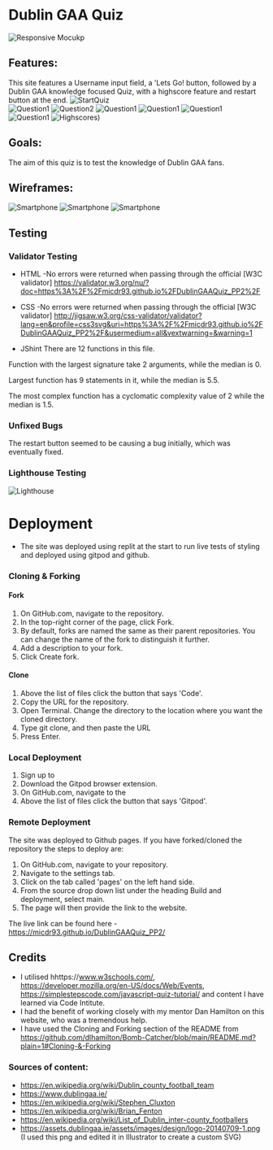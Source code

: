 # Dublin GAA Quiz

![Responsive Mocukp](https://github.com/micdr93/DublinGAAQuiz_PP2/blob/main/assets/readme-images/responsive_mockup.png)

## Features: 

This site features a Username input field, a 'Lets Go! button, followed by a Dublin GAA knowledge focused Quiz, with a highscore feature and restart button at the end.
![StartQuiz](https://github.com/micdr93/DublinGAAQuiz_PP2/blob/main/assets/readme-images/Startquiz.png)            
![Question1](https://github.com/micdr93/DublinGAAQuiz_PP2/blob/main/assets/readme-images/question1.png)
![Question2](https://github.com/micdr93/DublinGAAQuiz_PP2/blob/main/assets/readme-images/question2.png)
![Question1](https://github.com/micdr93/DublinGAAQuiz_PP2/blob/main/assets/readme-images/question3.png)
![Question1](https://github.com/micdr93/DublinGAAQuiz_PP2/blob/main/assets/readme-images/question4.png)
![Question1](https://github.com/micdr93/DublinGAAQuiz_PP2/blob/main/assets/readme-images/question5.png)
![Question1](https://github.com/micdr93/DublinGAAQuiz_PP2/blob/main/assets/readme-images/question6.png)
![Highscores](https://github.com/micdr93/DublinGAAQuiz_PP2/blob/main/assets/readme-images/highscores.png))




## Goals:
The aim of this quiz is to test the knowledge of Dublin GAA fans.

## Wireframes:
![Smartphone](https://github.com/micdr93/DublinGAAQuiz_PP2/blob/main/assets/readme-images/Wireframe1.png)
![Smartphone](https://github.com/micdr93/DublinGAAQuiz_PP2/blob/main/assets/readme-images/Wireframe2.png)
![Smartphone](https://github.com/micdr93/DublinGAAQuiz_PP2/blob/main/assets/readme-images/Wireframe3.png)

## Testing 

### Validator Testing 

- HTML
  -No errors were returned when passing through the official [W3C validator]
  https://validator.w3.org/nu/?doc=https%3A%2F%2Fmicdr93.github.io%2FDublinGAAQuiz_PP2%2F


- CSS 
  -No errors were returned when passing through the official [W3C validator]
  http://jigsaw.w3.org/css-validator/validator?lang=en&profile=css3svg&uri=https%3A%2F%2Fmicdr93.github.io%2FDublinGAAQuiz_PP2%2F&usermedium=all&vextwarning=&warning=1
- JShint
There are 12 functions in this file.

Function with the largest signature take 2 arguments, while the median is 0.

Largest function has 9 statements in it, while the median is 5.5.

The most complex function has a cyclomatic complexity value of 2 while the median is 1.5.

### Unfixed Bugs

The restart button seemed to be causing a bug initially, which was eventually fixed.


### Lighthouse Testing 
![Lighthouse](https://github.com/micdr93/DublinGAAQuiz_PP2/blob/main/assets/readme-images/Lighthouse.png)



# Deployment

- The site was deployed using replit at the start to run live tests of styling and deployed using gitpod and github.

### Cloning & Forking
#### Fork
1. On GitHub.com, navigate to the repository.
2. In the top-right corner of the page, click Fork.
3. By default, forks are named the same as their parent repositories. You can change the name of the fork to distinguish it further.
4. Add a description to your fork.
5. Click Create fork.

#### Clone
1. Above the list of files click the button that says 'Code'.
2. Copy the URL for the repository.
3. Open Terminal. Change the directory to the location where you want the cloned directory.
4. Type git clone, and then paste the URL
5. Press Enter.

### Local Deployment
1. Sign up to 
2. Download the Gitpod browser extension.
3. On GitHub.com, navigate to the 
4. Above the list of files click the button that says 'Gitpod'.

### Remote Deployment
 The site was deployed to Github pages. If you have forked/cloned the repository the steps to deploy are:
 1. On GitHub.com, navigate to your repository.
 2. Navigate to the settings tab.
 3. Click on the tab called 'pages' on the left hand side.
 4. From the source drop down list under the heading Build and deployment, select main.
 5. The page will then provide the link to the website.

 The live link can be found here - https://micdr93.github.io/DublinGAAQuiz_PP2/
 ## Credits 

- I utilised hhttps://www.w3schools.com/, https://developer.mozilla.org/en-US/docs/Web/Events, https://simplestepscode.com/javascript-quiz-tutorial/ and content I have learned via Code Intitute.
- I had the benefit of working closely with my mentor Dan Hamilton on this website, who was a tremendous help.
- I have used the Cloning and Forking section of the README from https://github.com/dlhamilton/Bomb-Catcher/blob/main/README.md?plain=1#Cloning-&-Forking


### Sources of content:
- https://en.wikipedia.org/wiki/Dublin_county_football_team
- https://www.dublingaa.ie/
- https://en.wikipedia.org/wiki/Stephen_Cluxton
- https://en.wikipedia.org/wiki/Brian_Fenton
- https://en.wikipedia.org/wiki/List_of_Dublin_inter-county_footballers
- https://assets.dublingaa.ie/assets/images/design/logo-20140709-1.png (I used this png and edited it in Illustrator to create a custom SVG)






